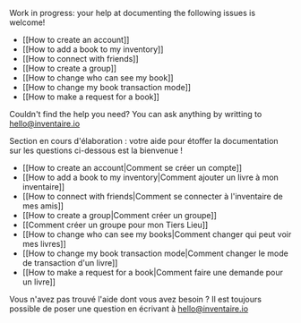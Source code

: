 <!-- LANG:EN, title="Frequently Asked Questions"-->
Work in progress: your help at documenting the following issues is welcome!

* [[How to create an account]]
* [[How to add a book to my inventory]]
* [[How to connect with friends]]
* [[How to create a group]]
* [[How to change who can see my book]]
* [[How to change my book transaction mode]]
* [[How to make a request for a book]]

Couldn't find the help you need? You can ask anything by writting to [hello@inventaire.io](mailto:hello@inventaire.io)

<!-- LANG:FR, title="Foire Aux Questions"-->
Section en cours d'élaboration : votre aide pour étoffer la documentation sur les questions ci-dessous est la bienvenue !

* [[How to create an account|Comment se créer un compte]]
* [[How to add a book to my inventory|Comment ajouter un livre à mon inventaire]]
* [[How to connect with friends|Comment se connecter à l'inventaire de mes amis]]
* [[How to create a group|Comment créer un groupe]]
* [[Comment créer un groupe pour mon Tiers Lieu]]
* [[How to change who can see my books|Comment changer qui peut voir mes livres]]
* [[How to change my book transaction mode|Comment changer le mode de transaction d'un livre]]
* [[How to make a request for a book|Comment faire une demande pour un livre]]

Vous n'avez pas trouvé l'aide dont vous avez besoin ? Il est toujours possible de poser une question en écrivant à [hello@inventaire.io](mailto:hello@inventaire.io)